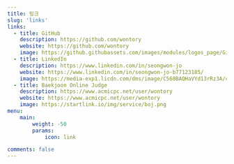 ```yaml
---
title: 링크
slug: 'links'
links:
  - title: GitHub
    description: https://github.com/wontory
    website: https://github.com/wontory
    image: https://github.githubassets.com/images/modules/logos_page/GitHub-Mark.png
  - title: LinkedIn
    description: https://www.linkedin.com/in/seongwon-jo
    website: https://www.linkedin.com/in/seongwon-jo-b77123185/
    image: https://media-exp1.licdn.com/dms/image/C560BAQHaVYd13rRz3A/company-logo_200_200/0/1638831589865?e=1667433600&v=beta&t=GPSvqXlNFKV_rQtghyA2SehXFmkGUTIFN_kg6ajQDu0
  - title: Baekjoon Online Judge
    description: https://www.acmicpc.net/user/wontory
    website: https://www.acmicpc.net/user/wontory
    image: https://startlink.io/img/service/boj.png
menu:
    main: 
        weight: -50
        params:
            icon: link

comments: false
---
```


